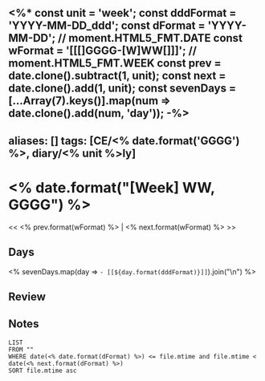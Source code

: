 <%*
const unit = 'week';
const dddFormat = 'YYYY-MM-DD_ddd';
const dFormat = 'YYYY-MM-DD';  // moment.HTML5_FMT.DATE
const wFormat = '[[[]GGGG-[W]WW[]]]';  // moment.HTML5_FMT.WEEK
const prev = date.clone().subtract(1, unit);
const next = date.clone().add(1, unit);
const sevenDays = [...Array(7).keys()].map(num => date.clone().add(num, 'day'));
-%>
---
aliases: []
tags: [CE/<% date.format('GGGG') %>, diary/<% unit %>ly]
---

# <% date.format("[Week] WW, GGGG") %>

<< <% prev.format(wFormat) %> | <% next.format(wFormat) %> >>

## Days

<% sevenDays.map(day => `- [[${day.format(dddFormat)}]]`).join("\n") %>

## Review


## Notes

```dataview
LIST
FROM ""
WHERE date(<% date.format(dFormat) %>) <= file.mtime and file.mtime < date(<% next.format(dFormat) %>)
SORT file.mtime asc
```
